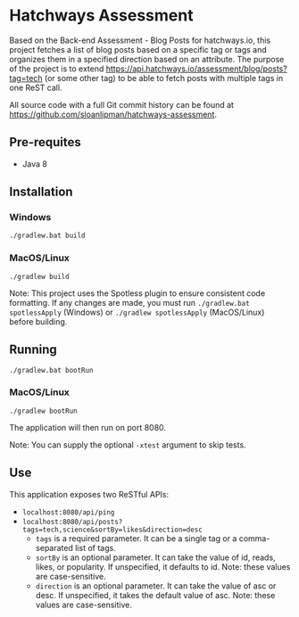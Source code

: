 # Hatchways Assessment
Based on the Back-end Assessment - Blog Posts for hatchways.io, this project fetches a list of blog posts based on a specific tag or tags and organizes them in a specified direction based on an attribute. The purpose of the project is to extend https://api.hatchways.io/assessment/blog/posts?tag=tech (or some other tag) to be able to fetch posts with multiple tags in one ReST call.

All source code with a full Git commit history can be found at https://github.com/sloanlipman/hatchways-assessment.

## Pre-requites
- Java 8

## Installation
### Windows
<code>./gradlew.bat build</code>

### MacOS/Linux
<code>./gradlew build</code>

Note: This project uses the Spotless plugin to ensure consistent code formatting. If any changes are made, you must run
<code>./gradlew.bat spotlessApply</code> (Windows) or <code>./gradlew spotlessApply</code> (MacOS/Linux) before building.

## Running
<code>./gradlew.bat bootRun</code>

### MacOS/Linux
<code>./gradlew bootRun</code>

The application will then run on port 8080.

Note: You can supply the optional <code>-xtest</code> argument to skip tests.

## Use
This application exposes two ReSTful APIs:
* <code>localhost:8080/api/ping</code>
* <code>localhost:8080/api/posts?tags=tech,science&sortBy=likes&direction=desc</code>
  * <code>tags</code> is a required parameter. It can be a single tag or a comma-separated list of tags.
  * <code>sortBy</code> is an optional parameter. It can take the value of id, reads, likes, or popularity. If unspecified, it defaults to id. Note: these values are case-sensitive.
  * <code>direction</code> is an optional parameter. It can take the value of asc or desc. If unspecified, it takes the default value of asc. Note: these values are case-sensitive.
